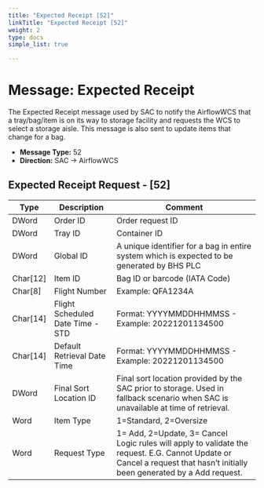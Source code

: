 ```yaml
---
title: "Expected Receipt [52]"
linkTitle: "Expected Receipt [52]"
weight: 2
type: docs
simple_list: true

---
```


# Message: Expected Receipt

The Expected Receipt message used by SAC to notify the AirflowWCS that a tray/bag/item is on its way to storage facility and requests the WCS to select a storage aisle. 
This message is also sent to update items that change for a bag.


- **Message Type:** 52
- **Direction:** SAC  → AirflowWCS

<!-- -->

## Expected Receipt Request - [52]

|Type |Description |Comment |
|-----|------------|------------|
|DWord |Order ID  |Order request ID|
|DWord |Tray ID |  Container ID  |
|DWord |Global ID  |A unique identifier for a bag in entire system which is expected to be generated by BHS PLC|
|Char[12] |Item ID |Bag ID or barcode (IATA Code) |
|Char[8]|Flight Number  |Example: QFA1234A|
|Char[14]|Flight Scheduled Date Time - STD | Format:  YYYYMMDDHHMMSS - Example: 20221201134500|
|Char[14]|Default Retrieval Date Time |Format:  YYYYMMDDHHMMSS - Example: 20221201134500|
|DWord |Final Sort Location ID| Final sort location provided by the SAC prior to storage. Used in fallback scenario when SAC is unavailable at time of retrieval.|
|Word | Item Type | 1=Standard, 2=Oversize| 
|Word | Request Type | 1= Add, 2=Update, 3= Cancel  <br> Logic rules will apply to validate the request. E.G. Cannot Update or Cancel a request that hasn’t initially been generated by a Add request.|


